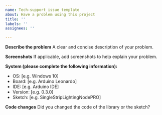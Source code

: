 ```yaml
---
name: Tech-support issue template
about: Have a problem using this project
title: ''
labels: ''
assignees: ''

---
```


**Describe the problem**
A clear and concise description of your problem.

**Screenshots**
If applicable, add screenshots to help explain your problem.

**System (please complete the following information):**
 - OS: [e.g. Windows 10]
 - Board: [e.g. Arduino Leonardo]
 - IDE: [e.g. Arduino IDE]
 - Version: [e.g. 0.3.0]
 - Sketch: [e.g. SingleStripLightingNodePRO]

**Code changes**
Did you changed the code of the library or the sketch?
